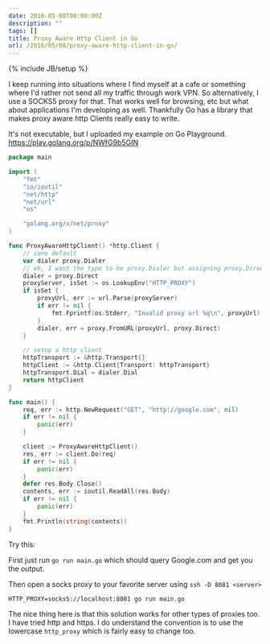 ```yaml
---
date: 2016-05-08T00:00:00Z
description: ""
tags: []
title: Proxy Aware Http Client in Go
url: /2016/05/08/proxy-aware-http-client-in-go/
---
```


{% include JB/setup %}

I keep running into situations where I find myself at a cafe or something where I'd rather not send all my traffic through work VPN. So alternatively, I use a SOCKS5 proxy for that. That works well for browsing, etc but what about applications I'm developing as well. Thankfully Go has a library that makes proxy aware http Clients really easy to write.

It's not executable, but I uploaded my example on Go Playground. https://play.golang.org/p/NWfG9b5GIN

``` go
package main

import (
	"fmt"
	"io/ioutil"
	"net/http"
	"net/url"
	"os"

	"golang.org/x/net/proxy"
)

func ProxyAwareHttpClient() *http.Client {
	// sane default
	var dialer proxy.Dialer
	// eh, I want the type to be proxy.Dialer but assigning proxy.Direct makes the type proxy.direct
	dialer = proxy.Direct
	proxyServer, isSet := os.LookupEnv("HTTP_PROXY")
	if isSet {
		proxyUrl, err := url.Parse(proxyServer)
		if err != nil {
			fmt.Fprintf(os.Stderr, "Invalid proxy url %q\n", proxyUrl)
		}
		dialer, err = proxy.FromURL(proxyUrl, proxy.Direct)
	}

	// setup a http client
	httpTransport := &http.Transport{}
	httpClient := &http.Client{Transport: httpTransport}
	httpTransport.Dial = dialer.Dial
	return httpClient
}

func main() {
	req, err := http.NewRequest("GET", "http://google.com", nil)
	if err != nil {
		panic(err)
	}

	client := ProxyAwareHttpClient()
	res, err := client.Do(req)
	if err != nil {
		panic(err)
	}
	defer res.Body.Close()
	contents, err := ioutil.ReadAll(res.Body)
	if err != nil {
		panic(err)
	}
	fmt.Println(string(contents))
}
```

Try this:

First just run `go run main.go` which should query Google.com and get you the output.

Then open a socks proxy to your favorite server using `ssh -D 8081 <server>`

```
HTTP_PROXY=socks5://localhost:8081 go run main.go
```


The nice thing here is that this solution works for other types of proxies too. I have tried http and https. I do understand the convention is to use the lowercase `http_proxy` which is fairly easy to change too.

